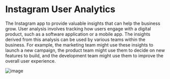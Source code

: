 # Instagram User Analytics
The Instagram app to provide valuable insights that can help the business grow.
User analysis involves tracking how users engage with a digital product, such as a software application or a mobile app. The insights derived from this analysis can be used by various teams within the business. For example, the marketing team might use these insights to launch a new campaign, the product team might use them to decide on new features to build, and the development team might use them to improve the overall user experience.


![image](https://github.com/user-attachments/assets/0035bfe7-963a-46c1-9c72-ea335c150cb8)
